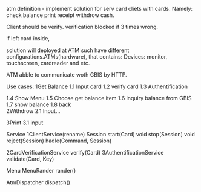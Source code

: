 atm definition - 
implement solution  for serv card cliets with cards.
Namely:
check balance
print receipt
withdrow cash.

Client should be verify.
verification
blocked if 3 times wrong.


if left card inside, 

solution will deployed at ATM such have different configurations.ATMs(hardware), that contains:
Devices:
monitor,
touchscreen,
cardreader and etc.

ATM abble to communicate woth GBIS by HTTP.


Use cases:
1Get Balance
1.1 Input card
1.2 verify card
1.3 Authentification
 
1.4  Show Menu
1.5 Choose get balance item
1.6 inquiry balance from GBIS
1.7  show balance
1.8 back  
2Withdrow
2.1 Input...

3Print
3.1 input

Service
1ClientService(rename)
Session start(Card)
void stop(Session)
void reject(Session)
hadle(Command, Session)

2CardVerificationService
verify(Card)
3AuthentificationService
validate(Card, Key)

Menu 
MenuRander
rander()

AtmDispatcher
dispatch()








